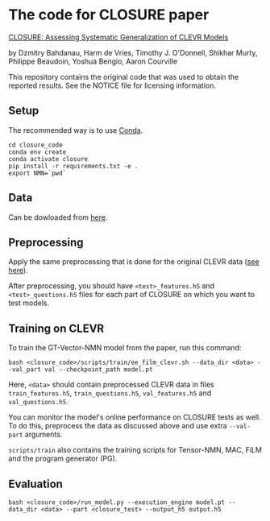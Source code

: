 # The code for CLOSURE paper

[CLOSURE: Assessing Systematic Generalization of CLEVR Models](https://arxiv.org/abs/1912.05783)

by Dzmitry Bahdanau, Harm de Vries, Timothy J. O'Donnell, Shikhar Murty, Philippe Beaudoin, Yoshua Bengio, Aaron Courville

This repository contains the original code that was used to obtain the reported results. See the NOTICE file for licensing information.

## Setup

The recommended way is to use [Conda](https://docs.conda.io/projects/conda/en/latest/user-guide/install/linux.html).

```
cd closure_code
conda env create
conda activate closure
pip install -r requirements.txt -e .
export NMN=`pwd`
```

## Data

Can be dowloaded from [here](https://zenodo.org/record/3634090#.Xjc3R3VKi90).

## Preprocessing

Apply the same preprocessing that is done for the original CLEVR data ([see here](https://github.com/facebookresearch/clevr-iep/blob/master/TRAINING.md#preprocessing-clevr)).

After preprocessing, you should have `<test>_features.h5` and `<test>_questions.h5` files for each part of CLOSURE on which you want to test models.

## Training on CLEVR 

To train the GT-Vector-NMN model from the paper, run this command:

```
bash <closure_code>/scripts/train/ee_film_clevr.sh --data_dir <data> --val_part val --checkpoint_path model.pt
```

Here, `<data>` should contain preprocessed CLEVR data in files `train_features.h5`, `train_questions.h5`, `val_features.h5` and `val_questions.h5`. 

You can monitor the model's online performance on CLOSURE tests as well. To do this, preprocess the data as discussed above and use extra `--val-part` arguments.

`scripts/train` also contains the training scripts for Tensor-NMN, MAC, FiLM and the program generator (PG).

## Evaluation

```
bash <closure_code>/run_model.py --execution_engine model.pt --data_dir <data> --part <closure_test> --output_h5 output.h5
```
